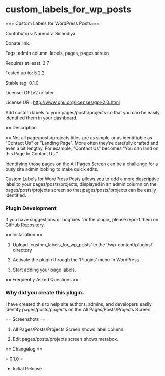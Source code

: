 # custom_labels_for_wp_posts
=== Custom Labels for WordPress Posts===

Contributors: Narendra Sishodiya

Donate link: 

Tags: admin column, labels, pages, pages screen

Requires at least: 3.7

Tested up to: 5.2.2

Stable tag: 0.1.0

License: GPLv2 or later

License URI: http://www.gnu.org/licenses/gpl-2.0.html


Add custom labels to your pages/posts/projects so that you can be easily identified them in your dashboard.



== Description 

==
Not all page/posts/projects titles are as simple or as identifiable as "Contact Us" or "Landing Page". More often they’re carefully crafted and even a bit lengthy. 
For example, "Contact Us" becomes "You can land on this Page to Contact Us." 

Identifying those pages on the All Pages Screen can be a challenge for a busy site admin looking to make quick edits.


Custom Labels for WordPress Posts allows you to add a more descriptive label to your pages/posts/projects, displayed in an admin column on the pages/posts/projects screen so that pages/posts/projects can be easily identified.



### Plugin Development



If you have suggestions or bugfixes for the plugin, please report them on
[GitHub Repository](https://github.com/jeremyjaymes/custom-page-labels).



== Installation ==



1. Upload 'custom_labels_for_wp_posts' to the '/wp-content/plugins/' directory

2. Activate the plugin through the 'Plugins' menu in WordPress

3. Start adding your page labels. 



== Frequently Asked Questions ==


### Why did you create this plugin.



I have created this to help site authors, admins, and developers easily identify pages/posts/projects on the All Pages/Posts/Projects Screen.



== Screenshots ==


1. All Pages/Posts/Projects Screen shows label column.

2. Edit pages/posts/projects screen shows metabox.



== Changelog ==

= 0.1.0 =



* Initial Release

